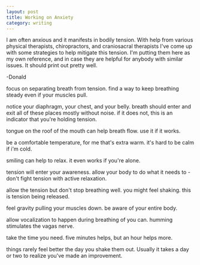 ```yaml
---
layout: post
title: Working on Anxiety
category: writing
---
```


<div class="mb4 noprint i f6">
  <p>
    I am often anxious and it manifests in bodily tension. With help from various physical therapists, chiropractors, and craniosacral therapists I've come up with some strategies to help mitigate this tension. I'm putting them here as my own reference, and in case they are helpful for anybody with similar issues. It should print out pretty well.
  </p>
  <p>
    -Donald
  </p>
</div>

focus on separating breath from tension. find a way to keep breathing steady even if your muscles pull.

notice your diaphragm, your chest, and your belly. breath should enter and exit all of these places mostly without noise. if it does not, this is an indicator that you're holding tension.

tongue on the roof of the mouth can help breath flow. use it if it works.

be a comfortable temperature, for me that's extra warm. it's hard to be calm if i'm cold.

smiling can help to relax. it even works if you're alone.

tension will enter your awareness. allow your body to do what it needs to - don't fight tension with active relaxation. 

allow the tension but don't stop breathing well. you might feel shaking. this is tension being released. 

feel gravity pulling your muscles down. be aware of your entire body.

allow vocalization to happen during breathing of you can. humming stimulates the vagas nerve.

take the time you need. five minutes helps, but an hour helps more.

things rarely feel better the day you shake them out. Usually it takes a day or two to realize you've made an improvement. 
